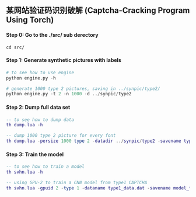 ## 某网站验证码识别破解 (Captcha-Cracking Program Using Torch)

#### Step 0: Go to the ./src/ sub derectory
```shell
cd src/
```

#### Step 1: Generate synthetic pictures with labels
```python
# to see how to use engine
python engine.py -h

# generate 1000 type 2 pictures, saving in ../synpic/type2/
python engine.py -t 2 -n 1000 -d ../synpic/type2
```

#### Step 2: Dump full data set
```lua
-- to see how to dump data
th dump.lua -h

-- dump 1000 type 2 picture for every font
th dump.lua -persize 1000 type 2 -datadir ../synpic/type2 -savename type2_1000.dat
```

#### Step 3: Train the model
```lua
-- to see how to train a model
th svhn.lua -h

-- using GPU-2 to train a CNN model from type1 CAPTCHA
th svhn.lua -gpuid 2 -type 1 -dataname type1_data.dat -savename model_type1.tt
```
